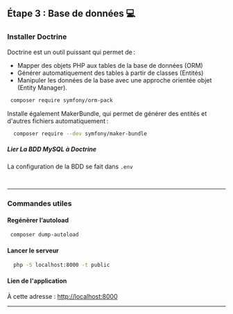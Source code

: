 ## Étape 3 : Base de données 💻

### Installer Doctrine
Doctrine est un outil puissant qui permet de :

<ul>
<li>Mapper des objets PHP aux tables de la base de données (ORM)</li>
<li>Générer automatiquement des tables à partir de classes (Entités)</li>
<li>Manipuler les données de la base avec une approche orientée objet (Entity Manager).</li>
</ul>

  ```bash
   composer require symfony/orm-pack
  ```

Installe également MakerBundle, qui permet de générer des entités et d'autres fichiers automatiquement :
 ```bash
   composer require --dev symfony/maker-bundle
  ```


 ##### Lier La BDD MySQL à Doctrine
  La configuration de la BDD se fait dans  `.env` 
   ```bash
      
   ``` 
---
### Commandes utiles

  #### Regénèrer l’autoload
   ```bash
    composer dump-autoload
  ```
 #### Lancer le serveur 
 
 ```bash
   php -S localhost:8000 -t public
 ```

#### Lien de l'application 
À cette adresse : [http://localhost:8000](http://localhost:8000)


---

